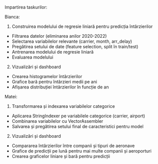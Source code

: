 Impartirea taskurilor:

Bianca:

1. Construirea modelului de regresie liniară pentru predicția întârzierilor
- Filtrarea datelor (eliminarea anilor 2020-2022)
- Selectarea variabilelor relevante (carrier, month, arr_delay)
- Pregătirea setului de date (feature selection, split în train/test)
- Antrenarea modelului de regresie liniară
- Evaluarea modelului

2. Vizualizări și dashboard
- Crearea histogramelor întârzierilor
- Grafice bară pentru întârzieri medii pe ani
- Afișarea distribuției întârzierilor în funcție de an

Matei:

1. Transformarea și indexarea variabilelor categorice
- Aplicarea StringIndexer pe variabilele categorice (carrier, airport)
- Combinarea variabilelor cu VectorAssembler
- Salvarea și pregătirea setului final de caracteristici pentru model

2. Vizualizări și dashboard
- Compararea întârzierilor între companii și tipuri de aeronave
- Grafice de predicții pe lună pentru mai multe companii și aeroporturi
- Crearea graficelor liniare și bară pentru predicții
